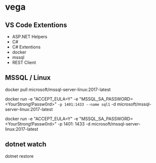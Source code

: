 # vega

## VS Code Extentions 
* ASP.NET Helpers 
* C#
* C# Extentions
* docker
* mssql
* REST Client




## MSSQL / Linux
docker pull microsoft/mssql-server-linux:2017-latest


docker run -e "ACCEPT_EULA=Y" -e "MSSQL_SA_PASSWORD=<YourStrong!Passw0rd>" `
   -p 1401:1433 --name sql1 `
   -d microsoft/mssql-server-linux:2017-latest
   
docker run -e "ACCEPT_EULA=Y" -e "MSSQL_SA_PASSWORD=<YourStrong!Passw0rd>" -p 1401:
1433 -d microsoft/mssql-server-linux:2017-latest
   


## dotnet watch 
<ItemGroup>
    <DotNetCliToolReference Include="Microsoft.DotNet.Watcher.Tools" Version="2.0.0" />
</ItemGroup>


dotnet restore


